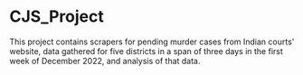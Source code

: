 # CJS_Project
This project contains scrapers for pending murder cases from Indian courts' website, data gathered for five districts in a span of three days in the first week of December 2022, and analysis of that data.
